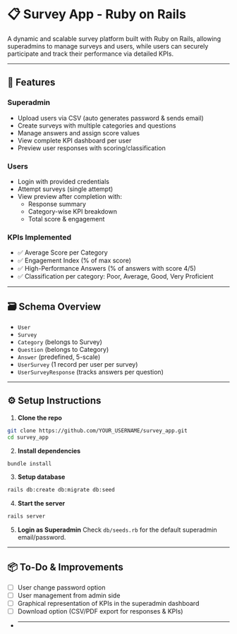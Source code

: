 # 📋 Survey App - Ruby on Rails

A dynamic and scalable survey platform built with Ruby on Rails, allowing superadmins to manage surveys and users, while users can securely participate and track their performance via detailed KPIs.

---

## 🚀 Features

### Superadmin

- Upload users via CSV (auto generates password & sends email)
- Create surveys with multiple categories and questions
- Manage answers and assign score values
- View complete KPI dashboard per user
- Preview user responses with scoring/classification

### Users

- Login with provided credentials
- Attempt surveys (single attempt)
- View preview after completion with:
  - Response summary
  - Category-wise KPI breakdown
  - Total score & engagement

### KPIs Implemented

- ✅ Average Score per Category
- ✅ Engagement Index (% of max score)
- ✅ High-Performance Answers (% of answers with score 4/5)
- ✅ Classification per category: Poor, Average, Good, Very Proficient

---

## 🗃️ Schema Overview

- `User`
- `Survey`
- `Category` (belongs to Survey)
- `Question` (belongs to Category)
- `Answer` (predefined, 5-scale)
- `UserSurvey` (1 record per user per survey)
- `UserSurveyResponse` (tracks answers per question)

---

## ⚙️ Setup Instructions

1. **Clone the repo**

```bash
git clone https://github.com/YOUR_USERNAME/survey_app.git
cd survey_app
```

2. **Install dependencies**

```bash
bundle install
```

3. **Setup database**

```bash
rails db:create db:migrate db:seed
```

4. **Start the server**

```bash
rails server
```

5. **Login as Superadmin** Check `db/seeds.rb` for the default superadmin email/password.

---

## 📦 To-Do & Improvements

- [ ] User change password option
- [ ] User management from admin side
- [ ] Graphical representation of KPIs in the superadmin dashboard
- [ ] Download option (CSV/PDF export for responses & KPIs)

- ***
